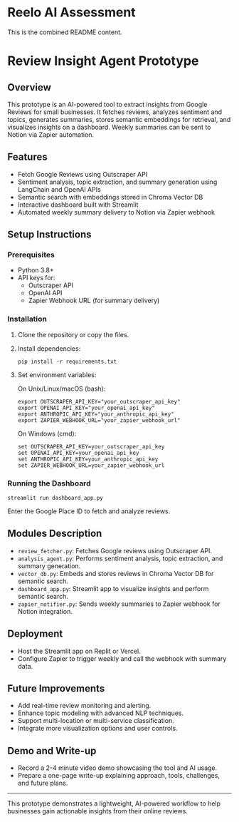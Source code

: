 # Reelo AI Assessment
This is the combined README content.
# Review Insight Agent Prototype

## Overview
This prototype is an AI-powered tool to extract insights from Google Reviews for small businesses. It fetches reviews, analyzes sentiment and topics, generates summaries, stores semantic embeddings for retrieval, and visualizes insights on a dashboard. Weekly summaries can be sent to Notion via Zapier automation.

## Features
- Fetch Google Reviews using Outscraper API
- Sentiment analysis, topic extraction, and summary generation using LangChain and OpenAI APIs
- Semantic search with embeddings stored in Chroma Vector DB
- Interactive dashboard built with Streamlit
- Automated weekly summary delivery to Notion via Zapier webhook

## Setup Instructions

### Prerequisites
- Python 3.8+
- API keys for:
  - Outscraper API
  - OpenAI API
  - Zapier Webhook URL (for summary delivery)

### Installation
1. Clone the repository or copy the files.
2. Install dependencies:
   ```
   pip install -r requirements.txt
   ```
3. Set environment variables:

   On Unix/Linux/macOS (bash):
   ```
   export OUTSCRAPER_API_KEY="your_outscraper_api_key"
   export OPENAI_API_KEY="your_openai_api_key"
   export ANTHROPIC_API_KEY="your_anthropic_api_key"
   export ZAPIER_WEBHOOK_URL="your_zapier_webhook_url"
   ```

   On Windows (cmd):
   ```
   set OUTSCRAPER_API_KEY=your_outscraper_api_key
   set OPENAI_API_KEY=your_openai_api_key
   set ANTHROPIC_API_KEY=your_anthropic_api_key
   set ZAPIER_WEBHOOK_URL=your_zapier_webhook_url
   ```

### Running the Dashboard
```
streamlit run dashboard_app.py
```
Enter the Google Place ID to fetch and analyze reviews.

## Modules Description
- `review_fetcher.py`: Fetches Google reviews using Outscraper API.
- `analysis_agent.py`: Performs sentiment analysis, topic extraction, and summary generation.
- `vector_db.py`: Embeds and stores reviews in Chroma Vector DB for semantic search.
- `dashboard_app.py`: Streamlit app to visualize insights and perform semantic search.
- `zapier_notifier.py`: Sends weekly summaries to Zapier webhook for Notion integration.

## Deployment
- Host the Streamlit app on Replit or Vercel.
- Configure Zapier to trigger weekly and call the webhook with summary data.

## Future Improvements
- Add real-time review monitoring and alerting.
- Enhance topic modeling with advanced NLP techniques.
- Support multi-location or multi-service classification.
- Integrate more visualization options and user controls.

## Demo and Write-up
- Record a 2-4 minute video demo showcasing the tool and AI usage.
- Prepare a one-page write-up explaining approach, tools, challenges, and future plans.

---
This prototype demonstrates a lightweight, AI-powered workflow to help businesses gain actionable insights from their online reviews.
